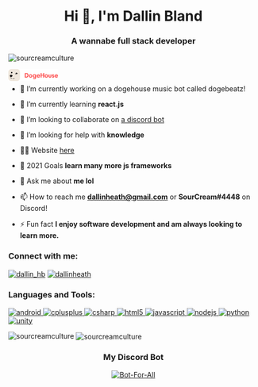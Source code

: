 <h1 align="center">Hi 👋, I'm Dallin Bland</h1>
<h3 align="center">A wannabe full stack developer</h3>

<p align="left"> <img src="https://komarev.com/ghpvc/?username=sourcreamculture&label=Profile%20views&color=0e75b6&style=flat" alt="sourcreamculture" /> </p>

<a href="https://dogehouse.tv/u/SourCream">
  <img align="left" alt="Isaiah Hamilton | dogehouse" width="100px" src="https://raw.githubusercontent.com/benawad/dogehouse/staging/.redesign-assets/dogehouse_logo.svg" />
</a>
<br>

- 🔭 I’m currently working on a dogehouse music bot called dogebeatz!

- 🌱 I’m currently learning **react.js**

- 👯 I’m looking to collaborate on [a discord bot](https://discord.com/api/oauth2/authorize?client_id=773238645967814657&permissions=8&scope=bot)

- 🤝 I’m looking for help with **knowledge**

- 👨‍💻 Website [here](https://blandy.xyz)

- 🥅 2021 Goals **learn many more js frameworks**

- 💬 Ask me about **me lol**

- 📫 How to reach me **dallinheath@gmail.com** or **SourCream#4448** on Discord!

- ⚡ Fun fact **I enjoy software development and am always looking to learn more.**

<h3 align="left">Connect with me:</h3>
<p align="left">
<a href="https://instagram.com/dallin_hb" target="blank"><img align="center" src="https://cdn.jsdelivr.net/npm/simple-icons@3.0.1/icons/instagram.svg" alt="dallin_hb" height="30" width="40" /></a>
<a href="https://www.hackerrank.com/dallinheath" target="blank"><img align="center" src="https://cdn.jsdelivr.net/npm/simple-icons@3.0.1/icons/hackerrank.svg" alt="dallinheath" height="30" width="40" /></a>
</p>

<h3 align="left">Languages and Tools:</h3>
<p align="left"> <a href="https://developer.android.com" target="_blank"> <img src="https://devicons.github.io/devicon/devicon.git/icons/android/android-original-wordmark.svg" alt="android" width="40" height="40"/> </a> <a href="https://www.w3schools.com/cpp/" target="_blank"> <img src="https://devicons.github.io/devicon/devicon.git/icons/cplusplus/cplusplus-original.svg" alt="cplusplus" width="40" height="40"/> </a> <a href="https://www.w3schools.com/cs/" target="_blank"> <img src="https://devicons.github.io/devicon/devicon.git/icons/csharp/csharp-original.svg" alt="csharp" width="40" height="40"/> </a> <a href="https://www.w3.org/html/" target="_blank"> <img src="https://devicons.github.io/devicon/devicon.git/icons/html5/html5-original-wordmark.svg" alt="html5" width="40" height="40"/> </a> <a href="https://developer.mozilla.org/en-US/docs/Web/JavaScript" target="_blank"> <img src="https://devicons.github.io/devicon/devicon.git/icons/javascript/javascript-original.svg" alt="javascript" width="40" height="40"/> </a> <a href="https://nodejs.org" target="_blank"> <img src="https://devicons.github.io/devicon/devicon.git/icons/nodejs/nodejs-original-wordmark.svg" alt="nodejs" width="40" height="40"/> </a> <a href="https://www.python.org" target="_blank"> <img src="https://devicons.github.io/devicon/devicon.git/icons/python/python-original.svg" alt="python" width="40" height="40"/> </a> <a href="https://unity.com/" target="_blank"> <img src="https://www.vectorlogo.zone/logos/unity3d/unity3d-icon.svg" alt="unity" width="40" height="40"/> </a> </p>

<p><img align="left" src="https://github-readme-stats.vercel.app/api/top-langs?username=sourcreamculture&show_icons=true&locale=en&layout=compact" alt="sourcreamculture" /></p>

<p>&nbsp;<img align="center" src="https://github-readme-stats.vercel.app/api?username=sourcreamculture&show_icons=true&locale=en" alt="sourcreamculture" /></p>

<h3 align="center">My Discord Bot<br></h3>
<p align="center">
<a href="https://top.gg/bot/773238645967814657">
    <img src="https://top.gg/api/widget/773238645967814657.svg" alt="Bot-For-All" />
</a>
</p>
